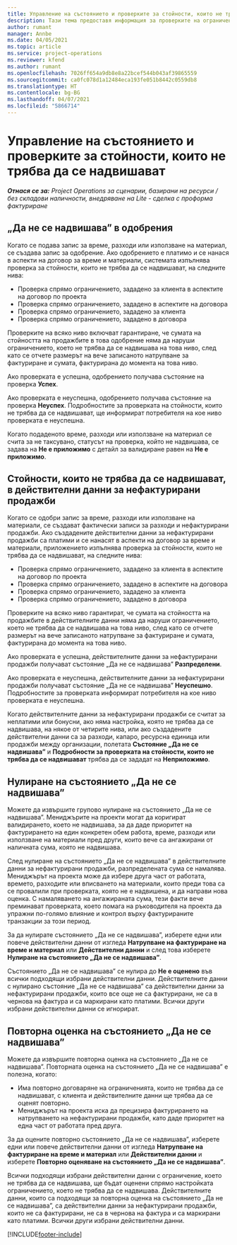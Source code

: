 ```yaml
---
title: Управление на състоянието и проверките за стойности, които не трябва да се надвишават
description: Тази тема предоставя информация за проверките на ограниченията, които не трябва да се надвишават, изпълнявани в Project Operations.
author: rumant
manager: Annbe
ms.date: 04/05/2021
ms.topic: article
ms.service: project-operations
ms.reviewer: kfend
ms.author: rumant
ms.openlocfilehash: 7026ff654a9db8e8a22bcef544b043af39865559
ms.sourcegitcommit: ca0fc078d1a12484eca193fe051b8442c0559db8
ms.translationtype: HT
ms.contentlocale: bg-BG
ms.lasthandoff: 04/07/2021
ms.locfileid: "5866714"
---
```

# <a name="manage-not-to-exceed-status-and-validations"></a>Управление на състоянието и проверките за стойности, които не трябва да се надвишават 

_**Отнася се за:** Project Operations за сценарии, базирани на ресурси / без складови наличности, внедряване на Lite - сделка с проформа фактуриране_

## <a name="not-to-exceed-on-approvals"></a>„Да не се надвишава” в одобрения

Когато се подава запис за време, разходи или използване на материал, се създава запис за одобрение. Ако одобрението е платимо и се нанася в аспекти на договор за време и материали, системата изпълнява проверка за стойности, които не трябва да се надвишават, на следните нива:

  - Проверка спрямо ограничението, зададено за клиента в аспектите на договор по проекта
  - Проверка спрямо ограничението, зададено в аспектите на договора
  - Проверка спрямо ограничението, зададено за клиента
  - Проверка спрямо ограничението, зададено в договора

Проверките на всяко ниво включват гарантиране, че сумата на стойността на продажбите в това одобрение няма да наруши ограничението, което не трябва да се надвишава на това ниво, след като се отчете размерът на вече записаното натрупване за фактуриране и сумата, фактурирана до момента на това ниво.

Ако проверката е успешна, одобрението получава състояние на проверка **Успех**.

Ако проверката е неуспешна, одобрението получава състояние на проверка **Неуспех**. Подробностите за проверката на стойности, които не трябва да се надвишават, ще информират потребителя на кое ниво проверката е неуспешна.

Когато подаденото време, разходи или използване на материал се счита за не таксувано, статусът на проверка, който не надвишава, се задава на **Не е приложимо** с детайл за валидиране равен на **Не е приложимо**.

## <a name="not-to-exceed-on-unbilled-sales-actuals"></a>Стойности, които не трябва да се надвишават, в действителни данни за нефактурирани продажби

Когато се одобри запис за време, разходи или използване на материали, се създават фактически записи за разходи и нефактурирани продажби. Ако създадените действителни данни за нефактурирани продажби са платими и се нанасят в аспекти на договор за време и материали, приложението изпълнява проверка за стойности, които не трябва да се надвишават, на следните нива:

  - Проверка спрямо ограничението, зададено за клиента в аспектите на договор по проекта
  - Проверка спрямо ограничението, зададено в аспектите на договора
  - Проверка спрямо ограничението, зададено за клиента
  - Проверка спрямо ограничението, зададено в договора

Проверките на всяко ниво гарантират, че сумата на стойността на продажбите в действителните данни няма да наруши ограничението, което не трябва да се надвишава на това ниво, след като се отчете размерът на вече записаното натрупване за фактуриране и сумата, фактурирана до момента на това ниво.

Ако проверката е успешна, действителните данни за нефактурирани продажби получават състояние „Да не се надвишава” **Разпределени**.

Ако проверката е неуспешна, действителните данни за нефактурирани продажби получават състояние „Да не се надвишава” **Неуспешно**. Подробностите за проверката информират потребителя на кое ниво проверката е неуспешна.

Когато действителните данни за нефактурирани продажби се считат за неплатими или бонусни, ако няма настройка, която не трябва да се надвишава, на някое от четирите нива, или ако създадените действителни данни са за разходи, капаро, ресурсна единица или продажби между организации, полетата **Състояние „Да не се надвишава”** и **Подробности за проверката на стойности, които не трябва да се надвишават** трябва да се зададат на **Неприложимо**.

## <a name="reset-the-not-to-exceed-status"></a>Нулиране на състоянието „Да не се надвишава”

Можете да извършите групово нулиране на състоянието „Да не се надвишава”. Мениджърите на проекти могат да коригират валидирането, което не надвишава, за да даде приоритет на фактурирането на един конкретен обем работа, време, разходи или използване на материали пред други, които вече са ангажирани от наличната сума, която не надвишава.

След нулиране на състоянието „Да не се надвишава” в действителните данни за нефактурирани продажби, разпределената сума се намалява. Мениджърът на проекта може да избере друга част от работата, времето, разходите или вписването на материали, които преди това са се провалили при проверката, която не е надвишена, и да направи нова оценка. С намаляването на ангажираната сума, тези факти вече преминават проверката, което помага на ръководителя на проекта да упражни по-голямо влияние и контрол върху фактурираните транзакции за този период.

За да нулирате състоянието „Да не се надвишава”, изберете едни или повече действителни данни от изгледа **Натрупване на фактуриране на време и материал** или **Действителни данни** и след това изберете **Нулиране на състоянието „Да не се надвишава”**.

Състоянието „Да не се надвишава” се нулира до **Не е оценено** във всички подходящи избрани действителни данни. Действителните данни с нулирано състояние „Да не се надвишава” са действителни данни за нефактурирани продажби, които все още не са фактурирани, не са в чернова на фактура и са маркирани като платими. Всички други избрани действителни данни се игнорират.

## <a name="reevaluate-not-to-exceed-status"></a>Повторна оценка на състоянието „Да не се надвишава”

Можете да извършите повторна оценка на състоянието „Да не се надвишава”. Повторната оценка на състоянието „Да не се надвишава” е полезна, когато:

  - Има повторно договаряне на ограниченията, които не трябва да се надвишават, с клиента и действителните данни ще трябва да се оценят повторно.
  - Мениджърът на проекта иска да прецизира фактурирането на натрупването на нефактурирани продажби, като даде приоритет на една част от работата пред друга.

За да оцените повторно състоянието „Да не се надвишава”, изберете едни или повече действителни данни от изгледа **Натрупване на фактуриране на време и материал** или **Действителни данни** и изберете **Повторно оценяване на състоянието „Да не се надвишава”**.

Всички подходящи избрани действителни данни с ограничение, което не трябва да се надвишава, ще бъдат оценени спрямо настройката ограничението, което не трябва да се надвишава. Действителните данни, които са подходящи за повторна оценка на състоянието „Да не се надвишава”, са действителни данни за нефактурирани продажби, които не са фактурирани, не са в чернова на фактура и са маркирани като платими. Всички други избрани действителни данни.


[!INCLUDE[footer-include](../../includes/footer-banner.md)]
